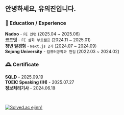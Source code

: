 <!--
**ejinn1/ejinn1** is a ✨ _special_ ✨ repository because its `README.md` (this file) appears on your GitHub profile.

Here are some ideas to get you started:

- 🔭 I’m currently working on ...
- 🌱 I’m currently learning ...
- 👯 I’m looking to collaborate on ...
- 🤔 I’m looking for help with ...
- 💬 Ask me about ...
- 📫 How to reach me: ...
- 😄 Pronouns: ...
- ⚡ Fun fact: ...
-->

<!-- 내용 부분 -->

## 안녕하세요, **유의진**입니다.   


### 📖 Education / Experience

**Nadoo** - `FE 인턴` (2025.04 ~ 2025.06)  <br />
**코드잇** - `FE 심화 부트캠프` (2024.11 ~ 2025.01) <br />
**청년 일경험** - `Next.js 2기` (2024.07 ~ 2024.09) <br />
**Sejong University** - `컴퓨터공학과 편입` (2022.03 ~ 2024.02)

<!--
### 📝 Blog

[![Velog's GitHub stats](https://velog-readme-stats.vercel.app/api?name=eui-jin)](https://velog.io/@eui-jin)
-->


### 🕰️ Certificate
**SQLD** - 2025.09.19 <br />
**TOEIC Speaking (IH)** - 2025.07.27 <br />
**정보처리기사** - 2024.06.18

<br />


[![Solved.ac
ejinn1](http://mazassumnida.wtf/api/mini/generate_badge?boj=ejinn1)](https://solved.ac/ejinn1)
<!--
  <a href="https://github.com/devxb/gitanimals">
    <img
      src="https://render.gitanimals.org/lines/ejinn1?pet-id=644409979941423340"
      width="600"
      height="120"
    />
  </a>
  <a href="https://github.com/devxb/gitanimals">
    <img
      src="https://render.gitanimals.org/lines/ejinn1?pet-id=644410523992988590"
      width="600"
      height="120"
    />
  </a>
  <a href="https://github.com/devxb/gitanimals">
    <img
      src="https://render.gitanimals.org/lines/ejinn1?pet-id=644408489050912903"
      width="600"
      height="120"
    />
  </a>
  <a href="https://github.com/devxb/gitanimals">
    <img
      src="https://render.gitanimals.org/lines/ejinn1?pet-id=644410475326484536"
      width="600"
      height="120"
    />
  </a>
-->
  
  
  

<!--
## 📫 Contact

- **Email**: your.email@example.com
- **LinkedIn**: [Your LinkedIn Profile](https://www.linkedin.com/in/yourprofile)
- **Website**: [Your Personal Website](https://yourwebsite.com)
-->



